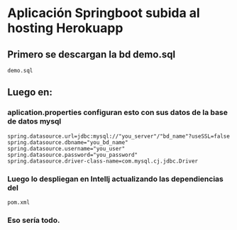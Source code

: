 # Aplicación Springboot subida al hosting Herokuapp

## Primero se descargan la bd demo.sql

```
demo.sql
```

## Luego en:
### aplication.properties configuran esto con sus datos de la base de datos mysql

```
spring.datasource.url=jdbc:mysql://"you_server"/"bd_name"?useSSL=false
spring.datasource.dbname="you_bd_name"
spring.datasource.username="you_user"
spring.datasource.password="you_password"
spring.datasource.driver-class-name=com.mysql.cj.jdbc.Driver
```
### Luego lo despliegan en Intellj actualizando las dependiencias del 
```
pom.xml
```
### Eso sería todo.